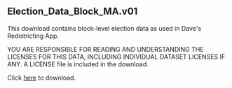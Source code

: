 ## Election_Data_Block_MA.v01
This download contains block-level election data as used in Dave's Redistricting App.

YOU ARE RESPONSIBLE FOR READING AND UNDERSTANDING THE LICENSES FOR THIS DATA, INCLUDING INDIVIDUAL DATASET LICENSES IF ANY.
A LICENSE file is included in the download.

Click [here](https://data.dra2020.net/file/dra-block-data/Election_Data_Block_MA.v01.zip) to download.